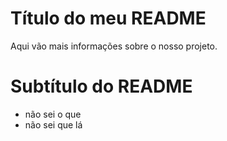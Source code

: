 # Título do meu README

Aqui vão mais informações sobre o nosso projeto. 

# Subtítulo do README

- não sei o que
- não sei que lá